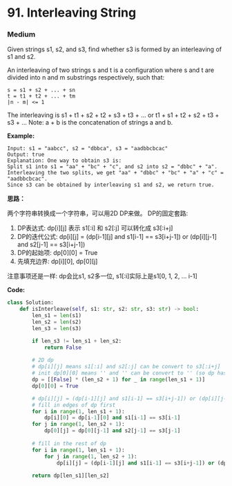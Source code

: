 # 91. Interleaving String
### Medium

Given strings s1, s2, and s3, find whether s3 is formed by an interleaving of s1 and s2.

An interleaving of two strings s and t is a configuration where s and t are divided into n and m 
substrings respectively, such that:

```
s = s1 + s2 + ... + sn
t = t1 + t2 + ... + tm
|n - m| <= 1
```

The interleaving is s1 + t1 + s2 + t2 + s3 + t3 + ... or t1 + s1 + t2 + s2 + t3 + s3 + ...
Note: a + b is the concatenation of strings a and b.

**Example:**

```
Input: s1 = "aabcc", s2 = "dbbca", s3 = "aadbbcbcac"
Output: true
Explanation: One way to obtain s3 is:
Split s1 into s1 = "aa" + "bc" + "c", and s2 into s2 = "dbbc" + "a".
Interleaving the two splits, we get "aa" + "dbbc" + "bc" + "a" + "c" = "aadbbcbcac".
Since s3 can be obtained by interleaving s1 and s2, we return true.
```

**思路：**

两个字符串转换成一个字符串，可以用2D DP来做。 DP的固定套路: 
1. DP表达式: dp[i][j] 表示 s1[:i] 和 s2[:j] 可以转化成 s3[:i+j]
2. DP的迭代公式: dp[i][j] = (dp[i-1][j] and s1[i-1] == s3[i+j-1]) or (dp[i][j-1] and s2[j-1] == s3[i+j-1])
3. DP的起始项: dp[0][0] = True
4. 先填充边界: dp[i][0], dp[0][j]

注意事项还是一样: dp会比s1, s2多一位, s1[:i]实际上是s1[0, 1, 2, ... i-1]

**Code:**
```python
class Solution:
    def isInterleave(self, s1: str, s2: str, s3: str) -> bool:
        len_s1 = len(s1)
        len_s2 = len(s2)
        len_s3 = len(s3)

        if len_s3 != len_s1 + len_s2:
            return False
        
        # 2D dp
        # dp[i][j] means s1[:i] and s2[:j] can be convert to s3[:i+j]
        # init dp[0][0] means '' and '' can be convert to '' (so dp has one more dimension then s1, s2)
        dp = [[False] * (len_s2 + 1) for _ in range(len_s1 + 1)]
        dp[0][0] = True

        # dp[i][j] = (dp[i-1][j] and s1[i-1] == s3[i+j-1]) or (dp[i][j-1] and s2[j-1] == s3[i+j-1])
        # fill in edges of dp first
        for i in range(1, len_s1 + 1):
            dp[i][0] = dp[i-1][0] and s1[i-1] == s3[i-1]
        for j in range(1, len_s2 + 1):
            dp[0][j] = dp[0][j-1] and s2[j-1] == s3[j-1]
        
        # fill in the rest of dp
        for i in range(1, len_s1 + 1):
            for j in range(1, len_s2 + 1):
                dp[i][j] = (dp[i-1][j] and s1[i-1] == s3[i+j-1]) or (dp[i][j-1] and s2[j-1] == s3[i+j-1])
        
        return dp[len_s1][len_s2]
```